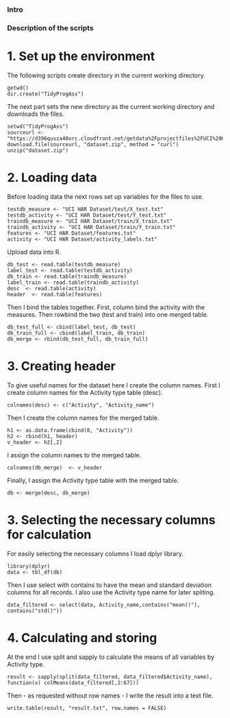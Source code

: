 ### Intro



### Description of the scripts

# 1. Set up the environment
The following scripts create directory in the current working directory.

    getwd()
    dir.create("TidyProgAss")

The next part sets the new directory as the current working directory and downloads the files.

    setwd("TidyProgAss")
    sourceurl <- "https://d396qusza40orc.cloudfront.net/getdata%2Fprojectfiles%2FUCI%20HAR%20Dataset.zip"
    download.file(sourceurl, "dataset.zip", method = "curl")
    unzip("dataset.zip")

# 2. Loading data
Before loading data the next rows set up variables for the files to use.

    testdb_measure <- "UCI HAR Dataset/test/X_test.txt"
    testdb_activity <- "UCI HAR Dataset/test/Y_test.txt"
    traindb_measure <- "UCI HAR Dataset/train/X_train.txt"
    traindb_activity <- "UCI HAR Dataset/train/Y_train.txt"
    features <- "UCI HAR Dataset/features.txt"
    activity <- "UCI HAR Dataset/activity_labels.txt"

Upload data into R.

    db_test <- read.table(testdb_measure)
    label_test <- read.table(testdb_activity)
    db_train <- read.table(traindb_measure)
    label_train <- read.table(traindb_activity)
    desc  <- read.table(activity)
    header  <- read.table(features)

Then I bind the tables together.
First, column bind the activity with the measures.
Then rowbind the two (test and train) into one merged table.

    db_test_full <- cbind(label_test, db_test)
    db_train_full <- cbind(label_train, db_train)
    db_merge <- rbind(db_test_full, db_train_full)

# 3. Creating header
To give useful names for the dataset here I create the column names.
First I create column names for the Activity type table (desc).

    colnames(desc) <- c("Activity", "Activity_name")

Then I create the column names for the merged table.

    h1 <- as.data.frame(cbind(0, "Activity"))
    h2 <- rbind(h1, header)
    v_header <- h2[,2]

I assign the column names to the merged table.

    colnames(db_merge)  <- v_header

Finally, I assign the Activity type table with the merged table.

    db <- merge(desc, db_merge)

# 3. Selecting the necessary columns for calculation
For easily selecting the necessary columns I load dplyr library.

    library(dplyr)
    data <- tbl_df(db)

Then I use select with contains to have the mean and standard deviation columns for all records.
I also use the Activity type name for later spliting.

    data_filtered <- select(data, Activity_name,contains("mean()"), contains("std()"))

# 4. Calculating and storing
At the end I use split and sapply to calculate the means of all variables by Activity type.

    result <- sapply(split(data_filtered, data_filtered$Activity_name), function(x) colMeans(data_filtered[,2:67]))
    
Then - as requested without row names - I write the result into a text file.

    write.table(result, "result.txt", row.names = FALSE)
